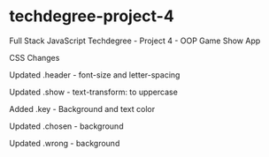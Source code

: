 # techdegree-project-4
 Full Stack JavaScript Techdegree - Project 4 - OOP Game Show App

CSS Changes

Updated .header - font-size and letter-spacing

Updated .show - text-transform: to uppercase

Added .key - Background and text color

Updated .chosen - background

Updated .wrong - background
